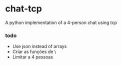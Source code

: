 # chat-tcp
A python implementation of a 4-person chat using tcp

### todo
- Use json instead of arrays
- Criar as funções de \
- Limitar a 4 pessoas